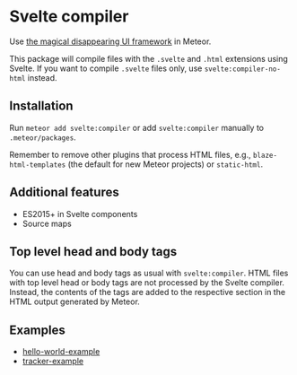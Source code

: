 # Svelte compiler

Use [the magical disappearing UI framework](https://svelte.technology) in Meteor.

This package will compile files with the `.svelte` and `.html` extensions using Svelte.
If you want to compile `.svelte` files only, use `svelte:compiler-no-html` instead.

## Installation

Run `meteor add svelte:compiler` or add `svelte:compiler` manually to `.meteor/packages`.

Remember to remove other plugins that process HTML files, e.g., `blaze-html-templates` (the default for new Meteor projects) or `static-html`.

## Additional features

* ES2015+ in Svelte components
* Source maps

## Top level head and body tags

You can use head and body tags as usual with `svelte:compiler`.
HTML files with top level head or body tags are not processed by the Svelte compiler.
Instead, the contents of the tags are added to the respective section in the HTML output generated by Meteor.

## Examples

* [hello-world-example](https://github.com/meteor-svelte/hello-world-example)
* [tracker-example](https://github.com/meteor-svelte/tracker-example)
